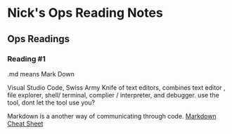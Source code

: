 # Nick's Ops Reading Notes

## Ops Readings 

### Reading #1 

.md means Mark Down 

Visual Studio Code, Swiss Army Knife of text editors, combines text editor , file explorer, shell/ terminal, complier / interpreter, and debugger. use the tool, dont let the tool use you?

Markdown is a another way of communicating through code. [ Markdown Cheat Sheet](https://www.markdownguide.org/cheat-sheet/) 
